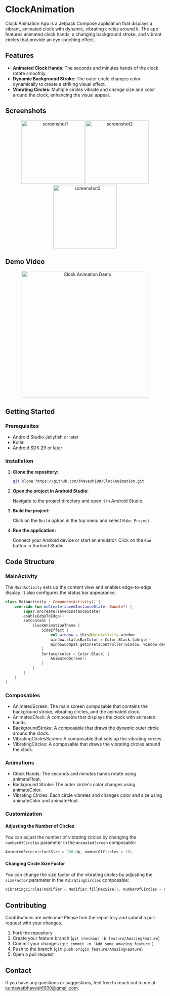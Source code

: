 # ClockAnimation
Clock Animation App is a Jetpack Compose application that displays a vibrant, animated clock with dynamic, vibrating circles around it. The app features animated clock hands, a changing background stroke, and vibrant circles that provide an eye-catching effect.
## Features
- **Animated Clock Hands**: The seconds and minutes hands of the clock rotate smoothly.
- **Dynamic Background Stroke**: The outer circle changes color dynamically to create a striking visual effect.
- **Vibrating Circles**: Multiple circles vibrate and change size and color around the clock, enhancing the visual appeal.
## Screenshots
<p align="center">
    <img src="https://github.com/user-attachments/assets/abdb639f-cd49-4446-88a1-50c47ef1cec4" alt="screenshot1" width="200"/>
    <img src="https://github.com/user-attachments/assets/4587da77-76d6-4b12-8bab-72305055ac6b" alt="screenshot2" width="200"/>
    <img src="https://github.com/user-attachments/assets/535d747e-f41a-43c9-b93f-207da6b22d2f" alt="screenshot3" width="200"/>
</p>

## Demo Video
<p align="center">
    <img src="[https://github.com/user-attachments/assets/95266d20-2eaf-4a0a-87ec-9883767a177a]" alt="Clock Animation Demo" width="400"/>
</p>

## Getting Started

### Prerequisites

- Android Studio Jellyfish or later
- Kotlin
- Android SDK 29 or later

### Installation

1. **Clone the repository:**

    ```sh
    git clone https://github.com/bhavesh100/ClockAnimation.git
    ```

2. **Open the project in Android Studio:**

    Navigate to the project directory and open it in Android Studio.

3. **Build the project:**

    Click on the `Build` option in the top menu and select `Make Project`.

4. **Run the application:**

    Connect your Android device or start an emulator.
    Click on the `Run` button in Android Studio.

## Code Structure

### MainActivity

The `MainActivity` sets up the content view and enables edge-to-edge display. It also configures the status bar appearance.

```kotlin
class MainActivity : ComponentActivity() {
    override fun onCreate(savedInstanceState: Bundle?) {
        super.onCreate(savedInstanceState)
        enableEdgeToEdge()
        setContent {
            ClockAnimationTheme {
                SideEffect {
                    val window = this@MainActivity.window
                    window.statusBarColor = Color.Black.toArgb()
                    WindowCompat.getInsetsController(window, window.decorView).isAppearanceLightStatusBars = false
                }
                Surface(color = Color.Black) {
                    AnimatedScreen()
                }
            }
        }
    }
}
```
### Composables
* AnimatedScreen: The main screen composable that contains the background stroke, vibrating circles, and the animated clock.
* AnimatedClock: A composable that displays the clock with animated hands.
* BackgroundStroke: A composable that draws the dynamic outer circle around the clock.
* VibratingCirclesScreen: A composable that sets up the vibrating circles.
* VibratingCircles: A composable that draws the vibrating circles around the clock.

### Animations
* Clock Hands: The seconds and minutes hands rotate using animateFloat.
* Background Stroke: The outer circle's color changes using animateColor.
* Vibrating Circles: Each circle vibrates and changes color and size using animateColor and animateFloat.

### Customization
#### Adjusting the Number of Circles
You can adjust the number of vibrating circles by changing the `numberOfCircles` parameter in the `AnimatedScreen` composable:
```kt
AnimatedScreen(clockSize = 200.dp, numberOfCircles = 10)
```
#### Changing Circle Size Factor
You can change the size factor of the vibrating circles by adjusting the `sizeFactor` parameter in the `VibratingCircles` composable:
```kt
VibratingCircles(modifier = Modifier.fillMaxSize(), numberOfCircles = numberOfCircles, sizeFactor = 2.5f)
```
## Contributing
Contributions are welcome! Please fork the repository and submit a pull request with your changes.
1. Fork the repository
2. Create your feature branch (`git checkout -b feature/AmazingFeature`)
3. Commit your changes (`git commit -m 'Add some amazing feature'`)
4. Push to the branch (`git push origin feature/AmazingFeature`)
5. Open a pull request
## Contact
If you have any questions or suggestions, feel free to reach out to me at kumawatbhavesh1000@gmail.com.
